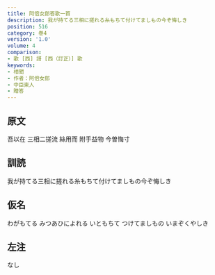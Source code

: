 ```yaml
---
title: 阿倍女郎答歌一首
description: 我が持てる三相に搓れる糸もちて付けてましもの今ぞ悔しき
position: 516
category: 巻4
version: '1.0'
volume: 4
comparison:
- 歌 [西] 謌 [西（訂正）] 歌
keywords:
- 相聞
- 作者：阿倍女郎
- 中臣東人
- 贈答
---
```


## 原文

吾以在 三相二搓流 絲用而 附手益物 今曽悔寸

## 訓読

我が持てる三相に搓れる糸もちて付けてましもの今ぞ悔しき

## 仮名

わがもてる みつあひによれる いともちて つけてましもの いまぞくやしき

## 左注

なし
